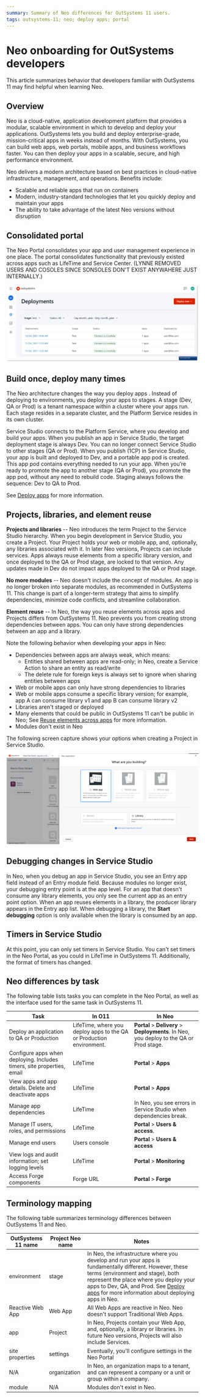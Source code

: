 ```yaml
---
summary: Summary of Neo differences for OutSystems 11 users.  
tags: outsystems-11; neo; deploy apps; portal 
---
```


# Neo onboarding for OutSystems developers

This article summarizes behavior that developers familiar with OutSystems 11 may find helpful when learning Neo.

## Overview

Neo is a cloud-native, application development platform that provides a modular, scalable environment in which to develop and deploy your applications. OutSystems lets  you build and deploy enterprise-grade, mission-critical apps in weeks instead of months. With OutSystems, you can build web apps, web portals, mobile apps, and business workflows faster. You can then deploy your apps in a scalable, secure, and high performance environment.

Neo delivers a modern architecture based on best practices in cloud-native infrastructure, management, and operations. Benefits include:

* Scalable and reliable apps that run on containers
* Modern, industry-standard technologies that let you quickly deploy and maintain your apps
* The ability to take advantage of the latest Neo versions without disruption

## Consolidated portal

The Neo Portal consolidates your app and user management experience in one place. The portal consolidates functionality that previously existed across apps such as  LifeTime and Service Center.  (LYNNE REMOVED USERS AND COSOLES SINCE SONSOLES DON'T EXIST ANYWAHERE JUST INTERNALLY.)

![portal-deployments](images/portal-deployments.png "Deploy apps")

## Build once, deploy many times

The Neo architecture changes the way you deploy apps . Instead of deploying to environments, you deploy your apps to stages. A stage (Dev, QA or Prod) is a tenant namespace within a cluster where your apps run. Each stage resides in a separate cluster, and the Platform Service resides in its own cluster.

Service Studio connects to the Platform Service, where you develop and build your apps. When you publish an app in Service Studio, the target deployment stage is always Dev. You can no longer connect Service Studio to other stages (QA or Prod). When you publish (1CP) in Service Studio, your app is built and deployed to Dev, and a portable app pod is created. This app pod contains everything needed to run your app. When you’re ready to promote the app to another stage (QA or Prod), you promote the app pod, without any need to rebuild code. Staging always follows the sequence: Dev to QA to Prod.

See [Deploy apps](deploy-apps.md) for more information.

## Projects, libraries, and element reuse  

**Projects and libraries** -- Neo introduces the term Project to the Service Studio hierarchy. When you begin development in Service Studio, you create a Project. Your Project holds your web or mobile app, and, optionally, any libraries associated with it. In later Neo versions, Projects can include services. Apps always reuse elements from a specific library version, and once deployed to the QA or Prod stage, are locked to that version. Any updates made in Dev do not impact apps deployed to the QA or Prod stage.

**No more modules** -- Neo doesn't include the concept of modules. An app is no longer broken into separate modules, as recommended in OutSystems 11. This change is part of a longer-term strategy that aims to simplify dependencies, minimize code conflicts, and streamline collaboration.

**Element reuse** -- In Neo, the way you reuse elements across apps and Projects differs from OutSystems 11. Neo prevents you from creating strong dependencies between apps. You can only have strong dependencies between an app and a library.

Note the following behavior when developing your apps in Neo:

* Dependencies between apps are always weak, which means:
    * Entities shared between apps are read-only; in Neo, create a Service Action to share an entity as read/write
    * The delete rule for foreign keys is always set to ignore when sharing entities between apps
* Web or mobile apps can only have strong dependencies to libraries
* Web or mobile apps consume a specific library version; for example, app A can consume library v1 and app B can consume library v2
* Libraries aren't staged or deployed
* Many elements that could be public in OutSystems 11 can't be public in Neo; See [Reuse elements across apps](reuse-elements.md) for more information.
* Modules don't exist in Neo

The following screen capture shows your options when creating a Project in Service Studio.

![Create Web App](images/create-service.png "Create Web App")

## Debugging changes in Service Studio

In Neo, when you debug an app in Service Studio, you see an Entry app field instead of an Entry module field. Because modules no longer exist, your debugging entry point is at the app level. For an app that doesn't consume any library elements, you only see the current app as an entry point option. When an app reuses elements in a library, the producer library appears in the Entry app list. When debugging a library, the **Start debugging** option is only available when the library is consumed by an app.

## Timers in Service Studio

At this point, you can only set timers in Service Studio. You can't set timers in the Neo Portal, as you could in LifeTime in OutSystems 11. Additionally, the format of timers has changed.

## Neo differences by task

The following table lists tasks you can complete in the Neo Portal, as well as the interface used for the same task in OutSystems 11.

| Task | In O11 | In Neo |
| ----------- | ----------- | ----------- |
| Deploy an application to QA or Production | LifeTime, where you deploy apps to the QA or Production environment. | **Portal** > **Delivery** > **Deployments**. In Neo, you deploy to the QA or Prod stage. |
| Configure apps when deploying. Includes timers, site properties, email | LifeTime | **Portal** > **Apps** |
| View apps and app details. Delete and deactivate apps | LifeTime | **Portal** > **Apps** |
| Manage app dependencies | LifeTime | In Neo, you see errors in Service Studio when dependencies break. |
| Manage IT users, roles, and permissions | LifeTime | **Portal** > **Users & access**. |
| Manage end users | Users console | **Portal** > **Users & access** |
| View logs and audit information; set logging levels | LifeTime | **Portal** > **Monitoring** |
| Access Forge components | Forge URL | **Portal** > **Forge** |

## Terminology mapping

The following table summarizes terminology differences between OutSystems 11 and Neo.

| OutSystems 11 name | Project Neo name | Notes |
| ----------- | ----------- | ----------- |
| environment | stage | In Neo, the infrastructure where you develop and run your apps is fundamentally different. However, these terms (environment and stage), both represent the place where you deploy your apps to Dev, QA, and Prod. See [Deploy apps](deploy-apps.md) for more information about deploying apps in Neo. |
| Reactive Web App | Web App | All Web Apps are reactive in Neo. Neo doesn't support Traditional Web Apps. |
| app | Project | In Neo, Projects contain your Web App, and, optionally, a library or libraries. In future Neo versions, Projects will also include Services. |
| site properties | settings | Eventually, you'll configure settings in the Neo Portal |
| N/A | organization | In Neo, an organization maps to a tenant, and can represent a company or a unit or group within a company. |
| module | N/A | Modules don't exist in Neo. |
